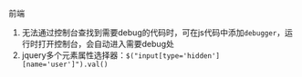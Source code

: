 前端

1. 无法通过控制台查找到需要debug的代码时，可在js代码中添加```debugger```，运行时打开控制台，会自动进入需要debug处
2. jquery多个元素属性选择器：```$("input[type='hidden'][name='user']").val()```